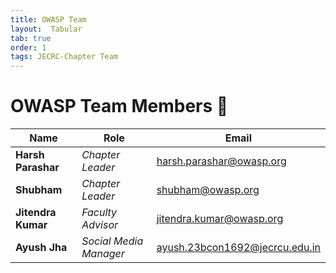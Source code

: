 ```yaml
---
title: OWASP Team
layout:  Tabular
tab: true
order: 1
tags: JECRC-Chapter Team
---
```


# OWASP Team Members 👥

| **Name**           | **Role**             | **Email**                |
| ------------------- | -------------------- | ------------------------ |
| **Harsh Parashar**        | *Chapter Leader*     | <harsh.parashar@owasp.org>   |
| **Shubham**      | *Chapter Leader*          | <shubham@owasp.org> |
| **Jitendra Kumar**    | *Faculty Advisor*   | <jitendra.kumar@owasp.org> |
| **Ayush Jha**  | *Social Media Manager*           | <ayush.23bcon1692@jecrcu.edu.in>    |
